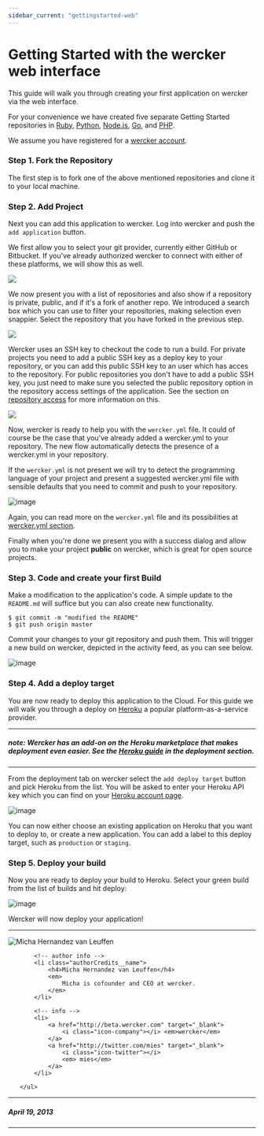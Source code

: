 ```yaml
---
sidebar_current: "gettingstarted-web"
---
```


# Getting Started with the wercker web interface

This guide will walk you through creating your first application on wercker via the web interface.

For your convenience we have created five separate Getting Started repositories in
[Ruby](https://github.com/wercker/getting-started-ruby),
[Python](https://github.com/wercker/getting-started-python),
[Node.js](https://github.com/wercker/getting-started-nodejs),
[Go](https://github.com/wercker/getting-started-golang), and
[PHP](https://github.com/wercker/getting-started-php).

We assume you have registered for a [wercker account](https://app.wercker.com/users/new).


### Step 1. Fork the Repository

The first step is to fork one of the above mentioned repositories and clone it to your local machine.

### Step 2. Add Project

Next you can add this application to wercker. Log into wercker and push the `add application` button.

We first allow you to select your git provider, currently either GitHub or Bitbucket. If you've already authorized wercker to connect with either of these platforms, we will show this as well.

<a href="/images/articles/gettingstarted/startwizard.png" target="_blank"><img src="/images/articles/gettingstarted/startwizard.png" ></a>

We now present you with a list of repositories and also show if a repository is private, public, and if it's a fork of another repo. We introduced a search box which you can use to filter your repositories, making selection even snappier. Select the repository that you have forked in the previous step.

<a href="/images/articles/gettingstarted/selectrepository.png" target="_blank"><img src="/images/articles/gettingstarted/selectrepository.png" ></a>

Wercker uses an SSH key to checkout the code to run a build. For private
projects you need to add a public SSH key as a deploy key to your repository, or
you can add this public SSH key to an user which has acces to the repository.
For public repositories you don't have to add a public SSH key, you just need to
make sure you selected the public repository option in the repository access
settings of the application. See the section on [repository
access](/articles/gettingstarted/repositoryaccess.html) for more information on
this.

<a href="/images/articles/gettingstarted/configureaccess.png" target="_blank"><img src="/images/articles/gettingstarted/configureaccess.png" ></a>

Now, wercker is ready to help you with the `wercker.yml` file. It could of course be the case that you've already
added a wercker.yml to your repository. The new flow automatically detects the presence of a wercker.yml in your repository.

If the `wercker.yml` is not present we will try to detect the programming language of your project and present a suggested wercker.yml file with sensible defaults that you need to commit and push to your repository.

![image](http://f.cl.ly/items/3V33302R3W1F3z03461m/Screen%20Shot%202013-06-21%20at%2012.00.50%20PM.png)

Again, you can read more on the `wercker.yml` file and its possibilities at [wercker.yml section](/werckeryml/).

Finally when you're done we present you with a success dialog and allow you to make your project **public** on wercker, which is great for open source projects.

### Step 3. Code and create your first Build

Make a modification to the application's code. A simple update to the `README.md` will suffice but you can also create new functionality.

    $ git commit -m "modified the README"
    $ git push origin master

Commit your changes to your git repository and push them. This will trigger a new build on wercker, depicted in the activity feed, as you can see below.

![image](http://f.cl.ly/items/240s2M363v0H053r133m/build-started.jpg)

### Step 4. Add a deploy target

You are now ready to deploy this application to the Cloud. For this guide we will walk you through a deploy on [Heroku](http://heroku.com) a popular platform-as-a-service provider.

***
##### note: Wercker has an add-on on the Heroku marketplace that makes deployment even easier. See the [Heroku guide](/articles/deployment/heroku.html) in the deployment section.
***

From the deployment tab on wercker select the `add deploy target` button and pick Heroku from the list. You will be asked to enter your Heroku API key which you can find on your [Heroku account page](https://dashboard.heroku/com/account).

![image](http://f.cl.ly/items/3Z123S141T35402B0a2q/add-deploy-target.jpg)

You can now either choose an existing application on Heroku that you want to deploy to, or create a new application. You can add a label to this deploy target, such as `production` or `staging`.

### Step 5. Deploy your build

Now you are ready to deploy your build to Heroku. Select your green build from the list of builds and hit deploy:

![image](http://f.cl.ly/items/2D0g2U032j1o2P2l0v0O/deploy-build.jpg)

Wercker will now deploy your application!

-------

<div class="authorCredits">
    <span class="profile-picture">
        <img src="https://secure.gravatar.com/avatar/d4b19718f9748779d7cf18c6303dc17f?d=identicon&s=192" alt="Micha Hernandez van Leuffen"/>
    </span>
    <ul class="authorCredits">

        <!-- author info -->
        <li class="authorCredits__name">
            <h4>Micha Hernandez van Leuffen</h4>
            <em>
                Micha is cofounder and CEO at wercker.
            </em>
        </li>

        <!-- info -->
        <li>
            <a href="http://beta.wercker.com" target="_blank">
                <i class="icon-company"></i> <em>wercker</em>
            </a>
            <a href="http://twitter.com/mies" target="_blank">
                <i class="icon-twitter"></i>
                <em> mies</em>
            </a>
        </li>

    </ul>
</div>

-------
##### April 19, 2013
-------
